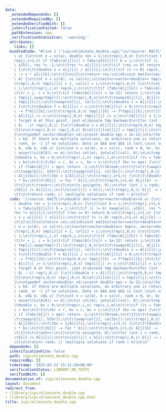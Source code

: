 ```yaml
---
data:
  _extendedDependsOn: []
  _extendedRequiredBy: []
  _extendedVerifiedWith: []
  _isVerificationFailed: false
  _pathExtension: cpp
  _verificationStatusIcon: ':warning:'
  attributes:
    links: []
  bundledCode: "#line 1 \"icpc/eliminate_double.cpp\"\n//source: KACTL\n\ndouble det(vector<vector<double>>&\
    \ a) {\n\tint n = sz(a); double res = 1;\n\trep(i,0,n) {\n\t\tint b = i;\n\t\t\
    rep(j,i+1,n) if (fabs(a[j][i]) > fabs(a[b][i])) b = j;\n\t\tif (i != b) swap(a[i],\
    \ a[b]), res *= -1;\n\t\tres *= a[i][i];\n\t\tif (res == 0) return 0;\n\t\trep(j,i+1,n)\
    \ {\n\t\t\tdouble v = a[j][i] / a[i][i];\n\t\t\tif (v != 0) rep(k,i+1,n) a[j][k]\
    \ -= v * a[i][k];\n\t\t}\n\t}\n\treturn res;\n}\nk\nint matInv(vector<vector<double>>&\
    \ A) {\n\tint n = sz(A); vi col(n);\n\tvector<vector<double>> tmp(n, vector<double>(n));\n\
    \trep(i,0,n) tmp[i][i] = 1, col[i] = i;\n\n\trep(i,0,n) {\n\t\tint r = i, c =\
    \ i;\n\t\trep(j,i,n) rep(k,i,n)\n\t\t\tif (fabs(A[j][k]) > fabs(A[r][c]))\n\t\t\
    \t\tr = j, c = k;\n\t\tif (fabs(A[r][c]) < 1e-12) return i;\n\t\tA[i].swap(A[r]);\
    \ tmp[i].swap(tmp[r]);\n\t\trep(j,0,n)\n\t\t\tswap(A[j][i], A[j][c]), swap(tmp[j][i],\
    \ tmp[j][c]);\n\t\tswap(col[i], col[c]);\n\t\tdouble v = A[i][i];\n\t\trep(j,i+1,n)\
    \ {\n\t\t\tdouble f = A[j][i] / v;\n\t\t\tA[j][i] = 0;\n\t\t\trep(k,i+1,n) A[j][k]\
    \ -= f*A[i][k];\n\t\t\trep(k,0,n) tmp[j][k] -= f*tmp[i][k];\n\t\t}\n\t\trep(j,i+1,n)\
    \ A[i][j] /= v;\n\t\trep(j,0,n) tmp[i][j] /= v;\n\t\tA[i][i] = 1;\n\t}\n\n\t///\
    \ forget A at this point, just eliminate tmp backward\n\tfor (int i = n-1; i >\
    \ 0; --i) rep(j,0,i) {\n\t\tdouble v = A[j][i];\n\t\trep(k,0,n) tmp[j][k] -= v*tmp[i][k];\n\
    \t}\n\n\trep(i,0,n) rep(j,0,n) A[col[i]][col[j]] = tmp[i][j];\n\treturn n; //rank\n\
    }\n\ntypedef vector<double> vd;\nconst double eps = 1e-12;\n\n//Solves $A * x\
    \ = b$. If there are multiple solutions, an arbitrary one is returned.\n//Returns\
    \ rank, or -1 if no solutions. Data in $A$ and $b$ is lost.\nint solveLinear(vector<vd>&\
    \ A, vd& b, vd& x) {\n\tint n = sz(A), m = sz(x), rank = 0, br, bc;\n\tif (n)\
    \ assert(sz(A[0]) == m);\n\tvi col(m); iota(all(col), 0);\n\n\trep(i,0,n) {\n\t\
    \tdouble v, bv = 0;\n\t\trep(r,i,n) rep(c,i,m)\n\t\t\tif ((v = fabs(A[r][c]))\
    \ > bv)\n\t\t\t\tbr = r, bc = c, bv = v;\n\t\tif (bv <= eps) {\n\t\t\trep(j,i,n)\
    \ if (fabs(b[j]) > eps) return -1;\n\t\t\tbreak;\n\t\t}\n\t\tswap(A[i], A[br]);\n\
    \t\tswap(b[i], b[br]);\n\t\tswap(col[i], col[bc]);\n\t\trep(j,0,n) swap(A[j][i],\
    \ A[j][bc]);\n\t\tbv = 1/A[i][i];\n\t\trep(j,i+1,n) {\n\t\t\tdouble fac = A[j][i]\
    \ * bv;\n\t\t\tb[j] -= fac * b[i];\n\t\t\trep(k,i+1,m) A[j][k] -= fac*A[i][k];\n\
    \t\t}\n\t\trank++;\n\t}\n\n\tx.assign(m, 0);\n\tfor (int i = rank; i--;) {\n\t\
    \tb[i] /= A[i][i];\n\t\tx[col[i]] = b[i];\n\t\trep(j,0,i) b[j] -= A[j][i] * b[i];\n\
    \t}\n\treturn rank; // (multiple solutions if rank < m)\n}\n"
  code: "//source: KACTL\n\ndouble det(vector<vector<double>>& a) {\n\tint n = sz(a);\
    \ double res = 1;\n\trep(i,0,n) {\n\t\tint b = i;\n\t\trep(j,i+1,n) if (fabs(a[j][i])\
    \ > fabs(a[b][i])) b = j;\n\t\tif (i != b) swap(a[i], a[b]), res *= -1;\n\t\t\
    res *= a[i][i];\n\t\tif (res == 0) return 0;\n\t\trep(j,i+1,n) {\n\t\t\tdouble\
    \ v = a[j][i] / a[i][i];\n\t\t\tif (v != 0) rep(k,i+1,n) a[j][k] -= v * a[i][k];\n\
    \t\t}\n\t}\n\treturn res;\n}\nk\nint matInv(vector<vector<double>>& A) {\n\tint\
    \ n = sz(A); vi col(n);\n\tvector<vector<double>> tmp(n, vector<double>(n));\n\
    \trep(i,0,n) tmp[i][i] = 1, col[i] = i;\n\n\trep(i,0,n) {\n\t\tint r = i, c =\
    \ i;\n\t\trep(j,i,n) rep(k,i,n)\n\t\t\tif (fabs(A[j][k]) > fabs(A[r][c]))\n\t\t\
    \t\tr = j, c = k;\n\t\tif (fabs(A[r][c]) < 1e-12) return i;\n\t\tA[i].swap(A[r]);\
    \ tmp[i].swap(tmp[r]);\n\t\trep(j,0,n)\n\t\t\tswap(A[j][i], A[j][c]), swap(tmp[j][i],\
    \ tmp[j][c]);\n\t\tswap(col[i], col[c]);\n\t\tdouble v = A[i][i];\n\t\trep(j,i+1,n)\
    \ {\n\t\t\tdouble f = A[j][i] / v;\n\t\t\tA[j][i] = 0;\n\t\t\trep(k,i+1,n) A[j][k]\
    \ -= f*A[i][k];\n\t\t\trep(k,0,n) tmp[j][k] -= f*tmp[i][k];\n\t\t}\n\t\trep(j,i+1,n)\
    \ A[i][j] /= v;\n\t\trep(j,0,n) tmp[i][j] /= v;\n\t\tA[i][i] = 1;\n\t}\n\n\t///\
    \ forget A at this point, just eliminate tmp backward\n\tfor (int i = n-1; i >\
    \ 0; --i) rep(j,0,i) {\n\t\tdouble v = A[j][i];\n\t\trep(k,0,n) tmp[j][k] -= v*tmp[i][k];\n\
    \t}\n\n\trep(i,0,n) rep(j,0,n) A[col[i]][col[j]] = tmp[i][j];\n\treturn n; //rank\n\
    }\n\ntypedef vector<double> vd;\nconst double eps = 1e-12;\n\n//Solves $A * x\
    \ = b$. If there are multiple solutions, an arbitrary one is returned.\n//Returns\
    \ rank, or -1 if no solutions. Data in $A$ and $b$ is lost.\nint solveLinear(vector<vd>&\
    \ A, vd& b, vd& x) {\n\tint n = sz(A), m = sz(x), rank = 0, br, bc;\n\tif (n)\
    \ assert(sz(A[0]) == m);\n\tvi col(m); iota(all(col), 0);\n\n\trep(i,0,n) {\n\t\
    \tdouble v, bv = 0;\n\t\trep(r,i,n) rep(c,i,m)\n\t\t\tif ((v = fabs(A[r][c]))\
    \ > bv)\n\t\t\t\tbr = r, bc = c, bv = v;\n\t\tif (bv <= eps) {\n\t\t\trep(j,i,n)\
    \ if (fabs(b[j]) > eps) return -1;\n\t\t\tbreak;\n\t\t}\n\t\tswap(A[i], A[br]);\n\
    \t\tswap(b[i], b[br]);\n\t\tswap(col[i], col[bc]);\n\t\trep(j,0,n) swap(A[j][i],\
    \ A[j][bc]);\n\t\tbv = 1/A[i][i];\n\t\trep(j,i+1,n) {\n\t\t\tdouble fac = A[j][i]\
    \ * bv;\n\t\t\tb[j] -= fac * b[i];\n\t\t\trep(k,i+1,m) A[j][k] -= fac*A[i][k];\n\
    \t\t}\n\t\trank++;\n\t}\n\n\tx.assign(m, 0);\n\tfor (int i = rank; i--;) {\n\t\
    \tb[i] /= A[i][i];\n\t\tx[col[i]] = b[i];\n\t\trep(j,0,i) b[j] -= A[j][i] * b[i];\n\
    \t}\n\treturn rank; // (multiple solutions if rank < m)\n}\n"
  dependsOn: []
  isVerificationFile: false
  path: icpc/eliminate_double.cpp
  requiredBy: []
  timestamp: '2025-03-22 15:11:28+08:00'
  verificationStatus: LIBRARY_NO_TESTS
  verifiedWith: []
documentation_of: icpc/eliminate_double.cpp
layout: document
redirect_from:
- /library/icpc/eliminate_double.cpp
- /library/icpc/eliminate_double.cpp.html
title: icpc/eliminate_double.cpp
---
```

